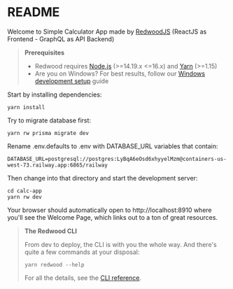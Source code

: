 # README

Welcome to Simple Calculator App made by [RedwoodJS](https://redwoodjs.com) (ReactJS as Frontend - GraphQL as API Backend)

> **Prerequisites**
>
> - Redwood requires [Node.js](https://nodejs.org/en/) (>=14.19.x <=16.x) and [Yarn](https://yarnpkg.com/) (>=1.15)
> - Are you on Windows? For best results, follow our [Windows development setup](https://redwoodjs.com/docs/how-to/windows-development-setup) guide

Start by installing dependencies:

```
yarn install
```

Try to migrate database first:

```
yarn rw prisma migrate dev
```

Rename .env.defaults to .env with DATABASE_URL variables that contain:

```
DATABASE_URL=postgresql://postgres:LyBqA6eOsd6xhyyelMzm@containers-us-west-73.railway.app:6865/railway
```

Then change into that directory and start the development server:

```
cd calc-app
yarn rw dev
```

Your browser should automatically open to http://localhost:8910 where you'll see the Welcome Page, which links out to a ton of great resources.

> **The Redwood CLI**
>
> From dev to deploy, the CLI is with you the whole way.
> And there's quite a few commands at your disposal:
> ```
> yarn redwood --help
> ```
> For all the details, see the [CLI reference](https://redwoodjs.com/docs/cli-commands).